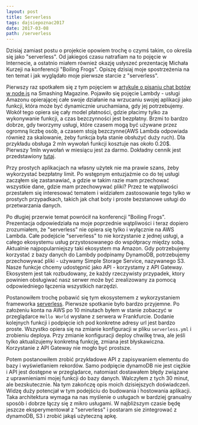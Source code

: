 ```yaml
---
layout: post
title: Serverless
tags: dajsiepoznac2017
date: 2017-03-08
path: /serverless
---
```


Dzisiaj zamiast postu o projekcie opowiem trochę o czymś takim, co określa się jako "serverless". Od jakiegoś czasu natrafiam na to pojęcie w Internecie, a ostatnio miałem również okazję usłyszeć prezentację Michała Kurzeji na konferencji "Boiling Frogs". Opiszę dzisiaj moje spostrzeżenia na ten temat i jak wyglądało moje pierwsze starcie z "serverless".

<!--more-->

Pierwszy raz spotkałem się z tym pojęciem w [artykule o pisaniu chat botów w node.js](https://www.smashingmagazine.com/2016/10/how-to-develop-a-chat-bot-with-node-js/) na Smashing Magazine. Pojawiło się pojęcie Lambdy - usługi Amazonu opierającej całe swoje działanie na wrzucaniu swojej aplikacji jako funkcji, która może być dynamicznie uruchamiana, gdy jej potrzebujemy. Wokół tego opiera się cały model płatności, gdzie płacimy tylko za wykonywanie funkcji, a czas bezczynności jest bezpłatny. Brzmi to bardzo dobrze, gdy tworzymy usługi, które czasem mogą być używane przez ogromną liczbę osób, a czasem stoją bezczynne(AWS Lambda odpowiada również za skalowanie, żeby funkcja była stanie obsłużyć duży ruch). Dla przykładu obsługa 2 mln wywołań funkcji kosztuje nas około 0.20$. Pierwszy 1mln wywołań w miesiącu jest za darmo. Dokładny cennik jest przedstawiony [tutaj](https://aws.amazon.com/lambda/pricing/).

Przy prostych aplikacjach na własny użytek nie ma prawie szans, żeby wykorzystać bezpłatny limit. Po wstępnym entuzjaźmie co do tej usługi zacząłem się zastanawiać, a gdzie w takim razie mam przechować wszystkie dane, gdzie mam przechowywać pliki? Przez te wątpliwości przestałem się interesować tematem i widziałem zastosowanie tego tylko w prostych przypadkach, takich jak chat boty i proste bezstanowe usługi do przetwarzania danych.

Po długiej przerwie temat powrócił na konferencji "Boiling Frogs". Prezentacja odpowiedziała na moje poprzednie wątpliwości i teraz dopiero zrozumiałem, że "serverless" nie opiera się tylko i wyłącznie na AWS Lambda. Całe podejście "serverless" to nie korzystanie z jednej usługi, a całego ekosystemu usług przystosowanego do współpracy między sobą. Aktualnie najpopularniejszy taki ekosystem ma Amazon. Gdy potrzebujemy korzystać z bazy danych do Lambdy podpinamy DynamoDB, potrzebujemy przechowywać pliki - używamy Simple Storage Service, nazywanego S3. Nasze funkcje chcemy udostępnić jako API - korzystamy z API Gateway. Ekosystem jest tak rozbudowany, że każdy rzeczywisty przypadek, ktory powinien obsługiwać nasz serwer może być zrealizowany za pomocą odpowiedniego łączenia wszystkich narzędzi.

Postanowiłem trochę pobawić się tym ekosystemem z wykorzystaniem frameworka [serverless](https://serverless.com/). Pierwsze spotkanie było bardzo przyjemne. Po założeniu konta na AWS po 10 minutach byłem w stanie zobaczyć w przeglądarce `Hello World` wysłane z serwera w Frankfurcie. Dodanie kolejnych funkcji i podpięcie ich pod konkretne adresy url jest bardzo proste. Wszystko opiera się na zmianie konfiguracji w pliku `serverless.yml` i zrobieniu deploya. Przy zmianie konfiguracji deploy chwilkę trwa, ale jeśli tylko aktualizujemy konkretną funkcję, zmiana jest błyskawiczna. Korzystanie z API Gateway nie mogło być prostsze.

Potem postanowiłem zrobić przykładowe API z zapisywaniem elementu do bazy i wyświetlaniem rekordów. Samo podpięcie dynamoDB nie jest ciężkie i API jest dostępne w przeglądarce, natomiast dostawałem błędy związane z uprawnieniami mojej funkcji do bazy danych. Walczyłem z tych 30 minut, ale bezskutecznie. Na tym zakończę opis moich dzisiejszych doświadczeń. Widzę duży potencjał w tym podejściu do budowania i hostowania aplikacji. Taka architektura wymaga na nas myślenie o usługach w bardziej granualny sposób i dobrze łączy się z mikro usługami. W najbliższym czasie będę jeszcze eksperymentował z "serverless" i postaram sie zintegrować z dynamoDB, S3 i zrobić jakąś użyteczną apkę.
